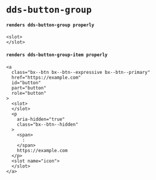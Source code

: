 # `dds-button-group`

#### `renders dds-button-group properly`

```
<slot>
</slot>

```

#### `renders dds-button-group-item properly`

```
<a
  class="bx--btn bx--btn--expressive bx--btn--primary"
  href="https://example.com"
  id="button"
  part="button"
  role="button"
>
  <slot>
  </slot>
  <p
    aria-hidden="true"
    class="bx--btn--hidden"
  >
    <span>
      :
    </span>
    https://example.com
  </p>
  <slot name="icon">
  </slot>
</a>

```

